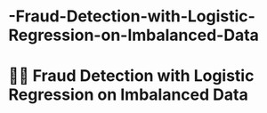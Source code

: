 # -Fraud-Detection-with-Logistic-Regression-on-Imbalanced-Data
# 🕵️‍♂️ Fraud Detection with Logistic Regression on Imbalanced Data
